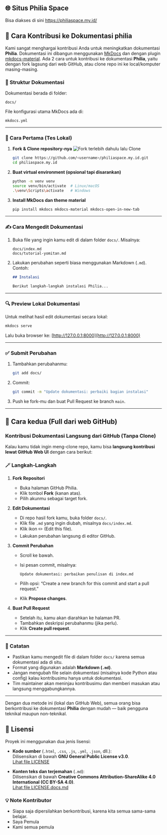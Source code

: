 ## 🌐 Situs Philia Space
Bisa diakses di sini
https://philiaspace.my.id/

## 📝 Cara Kontribusi ke Dokumentasi philia

Kami sangat menghargai kontribusi Anda untuk meningkatkan dokumentasi **Philia**. Dokumentasi ini dibangun menggunakan [MkDocs](https://www.mkdocs.org/) dan dengan plugin [mkdocs-material](https://squidfunk.github.io/mkdocs-material/). Ada 2 cara untuk kontribusi ke dokumentasi **Philia**, yaitu dengan fork lagsung dari web GitHub, atau clone repo ini ke local/komputer masing-masing.

### 📁 Struktur Dokumentasi

Dokumentasi berada di folder:

```
docs/
```

File konfigurasi utama MkDocs ada di:

```
mkdocs.yml
```

---

### 🔧 Cara Pertama (Tes Lokal)

1. **Fork & Clone repository-nya**
   ![Fork](https://github.com/phi-li-a/philiaspace.my.id/fork) terlebih dahulu lalu Clone
   ```bash
   git clone https://github.com/<username>/philiaspace.my.id.git
   cd philiaspace.my.id
   ```

2. **Buat virtual environment (opsional tapi disarankan)**

   ```bash
   python -m venv venv
   source venv/bin/activate  # Linux/macOS
   .\venv\Scripts\activate   # Windows
   ```

3. **Install MkDocs dan theme material**

   ```bash
   pip install mkdocs mkdocs-material mkdocs-open-in-new-tab
   ```

---

### ✍️ Cara Mengedit Dokumentasi

1. Buka file yang ingin kamu edit di dalam folder `docs/`. Misalnya:

   ```
   docs/index.md
   docs/tutorial-yomitan.md
   ```

2. Lakukan perubahan seperti biasa menggunakan Markdown (`.md`). Contoh:

   ```markdown
   ## Instalasi

   Berikut langkah-langkah instalasi Philia...
   ```

---

### 🔍 Preview Lokal Dokumentasi

Untuk melihat hasil edit dokumentasi secara lokal:

```bash
mkdocs serve
```

Lalu buka browser ke: [http://127.0.0.1:8000](http://127.0.0.1:8000)

---



### ✅ Submit Perubahan

1. Tambahkan perubahanmu:

   ```bash
   git add docs/
   ```

2. Commit:

   ```bash
   git commit -m "Update dokumentasi: perbaiki bagian instalasi"
   ```

3. Push ke fork-mu dan buat Pull Request ke branch `main`.

---

## 📝 Cara kedua (Full dari web GitHub)

### Kontribusi Dokumentasi Langsung dari GitHub (Tanpa Clone)

Kalau kamu tidak ingin meng-clone repo, kamu bisa **langsung kontribusi lewat GitHub Web UI** dengan cara berikut:

### 🪄 Langkah-Langkah

1. **Fork Repositori**

   * Buka halaman GitHub Philia.
   * Klik tombol **Fork** (kanan atas).
   * Pilih akunmu sebagai target fork.

2. **Edit Dokumentasi**

   * Di repo hasil fork kamu, buka folder `docs/`.
   * Klik file `.md` yang ingin diubah, misalnya `docs/index.md`.
   * Klik ikon ✏️ (Edit this file).
   * Lakukan perubahan langsung di editor GitHub.

3. **Commit Perubahan**

   * Scroll ke bawah.
   * Isi pesan commit, misalnya:

     ```
     Update dokumentasi: perbaikan penulisan di index.md
     ```
   * Pilih opsi: “Create a new branch for this commit and start a pull request.”
   * Klik **Propose changes**.

4. **Buat Pull Request**

   * Setelah itu, kamu akan diarahkan ke halaman PR.
   * Tambahkan deskripsi perubahanmu (jika perlu).
   * Klik **Create pull request**.

---

### 🧠 Catatan

* Pastikan kamu mengedit file di dalam folder `docs/` karena semua dokumentasi ada di situ.
* Format yang digunakan adalah **Markdown (`.md`)**.
* Jangan mengubah file selain dokumentasi (misalnya kode Python atau config) kalau kontribusimu hanya untuk dokumentasi.
* Tim maintainer akan meninjau kontribusimu dan memberi masukan atau langsung menggabungkannya.

---

Dengan dua metode ini (lokal dan GitHub Web), semua orang bisa berkontribusi ke dokumentasi **Philia** dengan mudah — baik pengguna teknikal maupun non-teknikal.


## 📄 Lisensi

Proyek ini menggunakan dua jenis lisensi:

- **Kode sumber** (`.html`, `.css`, `.js`, `.yml`, `.json`, dll.):  
  Dilisensikan di bawah **GNU General Public License v3.0**.  
  [Lihat file LICENSE](./LICENSE)

- **Konten teks dan terjemahan** (`.md`):  
  Dilisensikan di bawah **Creative Commons Attribution-ShareAlike 4.0 International (CC BY-SA 4.0)**.  
  [Lihat file LICENSE.docs.md](./LICENSE.docs.md)


### 💡 Note Kontributor

* Siapa saja dipersilahkan berkontribusi, karena kita semua sama-sama belajar.
* Saya Pemula
* Kami semua pemula
